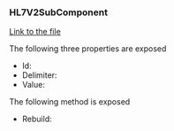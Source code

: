 ### HL7V2SubComponent

[Link to the file](/api/ExpressionEvaluatorForDotNet.HL7V2SubComponent.html)

The following three properties are exposed

- Id:
- Delimiter:
- Value:

The following method is exposed

- Rebuild:
